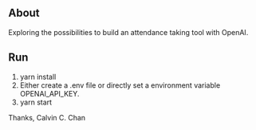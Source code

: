 ## About

Exploring the possibilities to build an attendance taking tool with OpenAI.

## Run

1. yarn install
2. Either create a .env file or directly set a environment variable OPENAI_API_KEY.
3. yarn start

Thanks,
Calvin C. Chan
